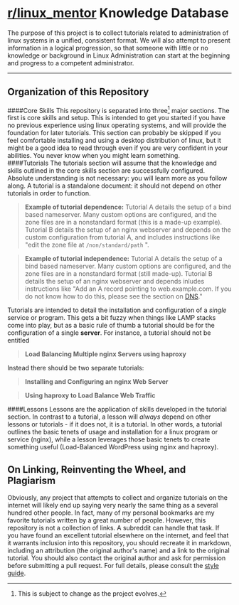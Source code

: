[r/linux_mentor](http://reddit.com/r/linux_mentor) Knowledge Database
===================
The purpose of this project is to collect tutorials related to administration of linux systems in a unified, consistent format. We will also attempt to present information in a logical progression, so that someone with little or no knowledge or background in Linux Administration can start at the beginning and progress to a competent administrator.  

----------


Organization of this Repository 
-------------
####Core Skills
This repository is separated into three[^change] major sections. The first is core skills and setup. This is intended to get you started if you have no previous experience using linux operating systems, and will provide the foundation for later tutorials. This section can probably be skipped if you feel comfortable installing and using a desktop distribution of linux, but it might be a good idea to read through even if you are very confident in your abilities. You never know when you might learn something.  
####Tutorials
The tutorials section will assume that the knowledge and skills outlined in the core skills section are successfully configured. Absolute understanding is not necessary: you will learn more as you follow along. A tutorial is a standalone document: it should not depend on other tutorials in order to function. 
>**Example of tutorial dependence:**
>Tutorial A details the setup of a bind based nameserver. Many custom options are configured, and the zone files are in a nonstandard format (this is a made-up example). Tutorial B details the setup of an nginx webserver and depends on the custom configuration from tutorial A, and includes instructions like "edit the zone file at `/non/standard/path` ". 

>**Example of tutorial independence:**
>Tutorial A details the setup of a bind based nameserver. Many custom options are configured, and the zone files are in a nonstandard format (still made-up). Tutorial B details the setup of an nginx webserver and depends inludes instructions like "Add an A record pointing to web.example.com. If you do not know how to do this, please see the section on [DNS](#)." 

Tutorials are intended to detail the installation and configuration of a *single* service or program. This gets a bit fuzzy when things like LAMP stacks come into play, but as a basic rule of thumb a tutorial should be for the configuration of a single **server**.  For instance, a tutorial should not be entitled 
>**Load Balancing Multiple nginx Servers using haproxy**

Instead there should be two separate tutorials:

>**Installing and Configuring an nginx Web Server**

>**Using haproxy to Load Balance Web Traffic** 

####Lessons
Lessons are the application of skills developed in the tutorial section. In contrast to a tutorial, a lesson will *always* depend on other lessons or tutorials - if it does not, it is a tutorial. In other words, a tutorial outlines the basic tenets of usage and installation for a linux program or service (nginx), while a lesson leverages those basic tenets to create something useful (Load-Balanced WordPress using nginx and haproxy).

On Linking, Reinventing the Wheel, and Plagiarism
------ 
 Obviously, any project that attempts to collect and organize tutorials on the internet will likely end up saying very nearly the same thing as a several hundred other people. In fact, many of my personal bookmarks are my favorite tutorials written by a great number of people. However, this repository is not a collection of links. A subreddit can handle that task.  If you have found an excellent tutorial elsewhere on the internet, and feel that it warrants inclusion into this repository, you should recreate it in markdown, including an attribution (the original author's name) and a link to the original tutorial. You should also contact the original author and ask for permission before submitting a pull request. For full details, please consult the [style guide](#ADDLINKLATER).


[^change]:This is subject to change as the project evolves. 
